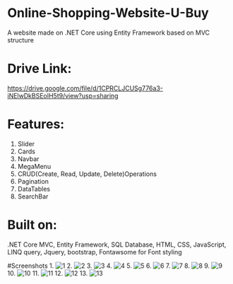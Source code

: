 # Online-Shopping-Website-U-Buy
A website made on .NET Core using Entity Framework based on MVC structure

# Drive Link:
https://drive.google.com/file/d/1CPRCLJCUSg776a3-iNElwDkBSEoIH5t9/view?usp=sharing

# Features:
1. Slider
2. Cards
3. Navbar
4. MegaMenu
5. CRUD(Create, Read, Update, Delete)Operations
6. Pagination
7. DataTables
8. SearchBar

# Built on:
.NET Core MVC, Entity Framework, SQL Database, HTML, CSS, JavaScript, LINQ query, Jquery, bootstrap, Fontawsome for Font styling

#Screenshots
1.
![1](https://github.com/AzharAlam147/Online-Shopping-Website-U-Buy/assets/73800301/d9206bfd-3784-4d71-b06f-3a990286711b)
2.
![2](https://github.com/AzharAlam147/Online-Shopping-Website-U-Buy/assets/73800301/3c7b9ae3-a299-4f10-90ec-5ab51af0aa36)
3.
![3](https://github.com/AzharAlam147/Online-Shopping-Website-U-Buy/assets/73800301/99b22c28-104c-480a-b7e3-4312138f52cb)
4.
![4](https://github.com/AzharAlam147/Online-Shopping-Website-U-Buy/assets/73800301/0473aba1-9f48-49b6-b61e-48b1b826f673)
5.
![5](https://github.com/AzharAlam147/Online-Shopping-Website-U-Buy/assets/73800301/6ad51941-a850-42ac-b192-12b337c09427)
6.
![6](https://github.com/AzharAlam147/Online-Shopping-Website-U-Buy/assets/73800301/3a486f94-7953-4d76-a56f-40644bf15e76)
7.
![7](https://github.com/AzharAlam147/Online-Shopping-Website-U-Buy/assets/73800301/2c22f0e3-278c-42fa-925a-8dc47a845451)
8.
![8](https://github.com/AzharAlam147/Online-Shopping-Website-U-Buy/assets/73800301/63da769f-cfb4-4bbd-811f-de198b79ded2)
9.
![9](https://github.com/AzharAlam147/Online-Shopping-Website-U-Buy/assets/73800301/766bd56c-0802-4f6d-8388-c0fdbe0f7e65)
10.
![10](https://github.com/AzharAlam147/Online-Shopping-Website-U-Buy/assets/73800301/899b41c6-be12-4d3f-8e5f-0df4d6fc368f)
11.
![11](https://github.com/AzharAlam147/Online-Shopping-Website-U-Buy/assets/73800301/e80c0eda-7853-44ed-a61b-150ef6e651ff)
12.
![12](https://github.com/AzharAlam147/Online-Shopping-Website-U-Buy/assets/73800301/cacb4f86-0e07-4b2b-b2ea-4a36cd9d23c6)
13.
![13](https://github.com/AzharAlam147/Online-Shopping-Website-U-Buy/assets/73800301/df8563d1-c191-4e2e-a89c-a3e451687643)
